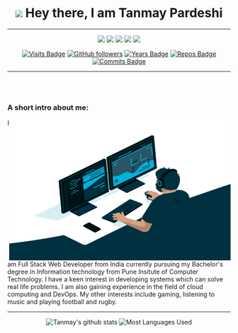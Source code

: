 <h1 align="center">
    <img src="https://media.giphy.com/media/hvRJCLFzcasrR4ia7z/giphy.gif" width="25px"> Hey there, I am Tanmay Pardeshi 
</h1>

<hr>

<div align="center">

[<img src="https://img.shields.io/badge/linkedin-%230077B5.svg?&style=for-the-badge&logo=linkedin&logoColor=white" />](https://www.linkedin.com/in/tanmaypardeshi) [<img src="https://img.shields.io/badge/-tanmaypardeshi-c14438?style=for-the-badge&logo=Gmail&logoColor=white"/>](mailto:tanmaypardeshi@gmail.com)  [<img src="https://img.shields.io/badge/twitter-%231DA1F2.svg?&style=for-the-badge&logo=twitter&logoColor=white" />](https://twitter.com/bpagare6)  [<img src = "https://img.shields.io/badge/instagram-%23E4405F.svg?&style=for-the-badge&logo=instagram&logoColor=white">](https://www.instagram.com/bpagare6/) [<img src = "https://img.shields.io/badge/Resume%20-%23326ce5.svg?&style=for-the-badge&logo=microsoft-word&logoColor=white">](https://drive.google.com/file/d/1zJToz6m_2_oQnh-hmZeZRgk6DkG6epyB/view)

</div>

<div align="center">

[![Visits Badge](https://badges.pufler.dev/visits/tanmaypardeshi/tanmaypardeshi?style=for-the-badge)](https://github.com/tanmaypardeshi) [![GitHub followers](https://img.shields.io/github/followers/tanmaypardeshi?label=Followers&style=for-the-badge)](https://github.com/tanmaypardeshi?tab=followers)
[![Years Badge](https://badges.pufler.dev/years/tanmaypardeshi?style=for-the-badge)](https://github.com/tanmaypardeshi) [![Repos Badge](https://badges.pufler.dev/repos/tanmaypardeshi?style=for-the-badge)](https://github.com/tanmaypardeshi) [![Commits Badge](https://badges.pufler.dev/commits/monthly/tanmaypardeshi?style=for-the-badge)](https://github.com/tanmaypardeshi)

<hr>
<br>
<br>
<h3 align="left"> A short intro about me:</h3>

<img align="right" alt="GIF" src="https://github.com/tanmaypardeshi/tanmaypardeshi/blob/main/code.gif?raw=true" width="500" height="320" />

<p align="left">
    I am Full Stack Web Developer from India currently pursuing my Bachelor's degree in Information technology from Pune Insitute of Computer Technology.
    I have a keen interest in developing systems which can solve real life problems. I am also gaining experience in the field of cloud computing and DevOps.
    My other interests include gaming, listening to music and playing football
    and rugby. 
</p>

<hr>

<div align="center">

![Tanmay's github stats](https://github-readme-stats.vercel.app/api?username=tanmaypardeshi&theme=radical&count_private=true&show_icons=true&include_all_commits=true)
![Most Languages Used](https://github-readme-stats.vercel.app/api/top-langs/?username=tanmaypardeshi&theme=radical&layout=compact)

</div>